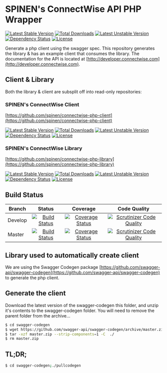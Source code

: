 # SPINEN's ConnectWise API PHP Wrapper

[![Latest Stable Version](https://poser.pugx.org/spinen/connectwise-php-generator/v/stable)](https://packagist.org/packages/spinen/connectwise-php-generator)
[![Total Downloads](https://poser.pugx.org/spinen/connectwise-php-generator/downloads)](https://packagist.org/packages/spinen/connectwise-php-generator)
[![Latest Unstable Version](https://poser.pugx.org/spinen/connectwise-php-generator/v/unstable)](https://packagist.org/packages/spinen/connectwise-php-generator)
[![Dependency Status](https://www.versioneye.com/php/spinen:laravel-garbage-man/0.1.1/badge.svg)](https://www.versioneye.com/php/spinen:laravel-garbage-man/0.1.1)
[![License](https://poser.pugx.org/spinen/connectwise-php-generator/license)](https://packagist.org/packages/spinen/connectwise-php-generator)

Generate a php client using the swagger spec. This repository generates the library & has an example client that consumes the library. The documentation for the API is located at [http://developer.connectwise.com](http://developer.connectwise.com).

## Client & Library

Both the library & client are subsplit off into read-only repositories:

### SPINEN's ConnectWise Client

[https://github.com/spinen/connectwise-php-client](https://github.com/spinen/connectwise-php-client)

[![Latest Stable Version](https://poser.pugx.org/spinen/connectwise-php-client/v/stable)](https://packagist.org/packages/spinen/connectwise-php-client)
[![Total Downloads](https://poser.pugx.org/spinen/connectwise-php-client/downloads)](https://packagist.org/packages/spinen/connectwise-php-client)
[![Latest Unstable Version](https://poser.pugx.org/spinen/connectwise-php-client/v/unstable)](https://packagist.org/packages/spinen/connectwise-php-client)
[![Dependency Status](https://www.versioneye.com/php/spinen:laravel-garbage-man/0.1.1/badge.svg)](https://www.versioneye.com/php/spinen:laravel-garbage-man/0.1.1)
[![License](https://poser.pugx.org/spinen/connectwise-php-client/license)](https://packagist.org/packages/spinen/connectwise-php-client)

### SPINEN's ConnectWise Library

[https://github.com/spinen/connectwise-php-library](https://github.com/spinen/connectwise-php-library)

[![Latest Stable Version](https://poser.pugx.org/spinen/connectwise-php-library/v/stable)](https://packagist.org/packages/spinen/connectwise-php-library)
[![Total Downloads](https://poser.pugx.org/spinen/connectwise-php-library/downloads)](https://packagist.org/packages/spinen/connectwise-php-library)
[![Latest Unstable Version](https://poser.pugx.org/spinen/connectwise-php-library/v/unstable)](https://packagist.org/packages/spinen/connectwise-php-library)
[![Dependency Status](https://www.versioneye.com/php/spinen:laravel-garbage-man/0.1.1/badge.svg)](https://www.versioneye.com/php/spinen:laravel-garbage-man/0.1.1)
[![License](https://poser.pugx.org/spinen/connectwise-php-library/license)](https://packagist.org/packages/spinen/connectwise-php-library)

## Build Status

| Branch | Status | Coverage | Code Quality |
| ------ | :----: | :------: | :----------: |
| Develop | [![Build Status](https://travis-ci.org/spinen/connectwise-php-generator.svg?branch=develop)](https://travis-ci.org/spinen/connectwise-php-generator) | [![Coverage Status](https://coveralls.io/repos/spinen/connectwise-php-generator/badge.svg?branch=develop&service=github)](https://coveralls.io/github/spinen/connectwise-php-generator?branch=develop) | [![Scrutinizer Code Quality](https://scrutinizer-ci.com/g/spinen/connectwise-php-generator/badges/quality-score.png?b=develop)](https://scrutinizer-ci.com/g/spinen/connectwise-php-generator/?branch=develop) |
| Master | [![Build Status](https://travis-ci.org/spinen/connectwise-php-generator.svg?branch=master)](https://travis-ci.org/spinen/connectwise-php-generator) | [![Coverage Status](https://coveralls.io/repos/spinen/connectwise-php-generator/badge.svg?branch=master&service=github)](https://coveralls.io/github/spinen/connectwise-php-generator?branch=master) | [![Scrutinizer Code Quality](https://scrutinizer-ci.com/g/spinen/connectwise-php-generator/badges/quality-score.png?b=master)](https://scrutinizer-ci.com/g/spinen/connectwise-php-generator/?branch=master) |

## Library used to automatically create client

We are using the Swagger Codegen package [https://github.com/swagger-api/swagger-codegen](https://github.com/swagger-api/swagger-codegen) to generate the php client.

## Generate the client

Download the latest version of the swagger-codegen this folder, and unzip it's contents to the swagger-codegen folder.  You will need to remove the parent folder from the archive...

```bash
$ cd swagger-codegen
$ wget https://github.com/swagger-api/swagger-codegen/archive/master.zip
$ tar -xzf master.zip --strip-components=1 -C  ./
$ rm master.zip
```

## TL;DR;

```bash
$ cd swagger-codegen;./pullcodegen
```
